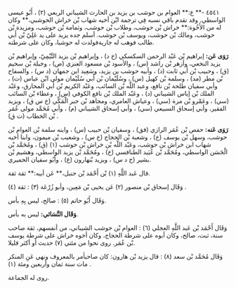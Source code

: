 ٤٥٤١ -** ع:** العوام بن حوشب بن يزيد بن الحارث الشيباني الربعي (٢) ، أَبُو عيسى الواسطي. وقد تقدم باقي نسبه فِي ترجمة ابْن أخيه شهاب بْن خراش الحوشبي،** وكان له من الأَخُوة:** خراش بْن حوشب، وطلاب بْن حوشب، وثمامة بْن حوشب، ومزيدة بْن حوشب، ومالك بْن حوشب، ويوسف بْن حوشب. أسلم جده يزيد على يد عَلِيّ بْن أَبي طالب فوهب له جاريةفولدت له حوشبا، وكان على شرطته.

**رَوَى عَن:** إبراهيم بْن عَبْد الرحمن السكسكي (خ د) ، وإبراهيم بْن يزيد التَّيْمِيّ، وإبراهيم بْن يزيد النخعي، وأزهر بْن راشد (س) ، والأسود بْن مسعود العنزي (ص) ، وجبلة بْن سحيم (ق) ، وحبيب بْن أَبي ثابت (د) ، وأبيه حوشب ين يزيد، وسَعِيد ابن جمهان (د س) ، والسفاح بْن مطر (مد) ، وسلمة بْن كهيل (س) ، وسُلَيْمان بْن أَبي سُلَيْمان مولى ابْن عباس (ت) ، وأبي سفيان طلحة بْن نافع، وعبد اللَّه بْن السائب، وعَبْد الكريم بْن أَبي المخارق، وعَبْد الملك بْن إياس الشيباني (د) ، وعَبْد الملك بْن نافع الكوفي (س) ، وعطاء بْن السائب (سي) ، وعَمْرو بْن مرة (سي) ، وعياش العامري، ومجاهد بْن جبر الْمَكِّي (خ س ق) ، ويزيد الفقير، وأبي إسحاق السبيعي (سي) ، وأبي إسحاق الشيباني (م) ، وأبي مُحَمَّد مولى عُمَر بْن الخطاب (ت ق) .

**رَوَى عَنه:** حفص بْن عُمَر الرازي (فق) ، وسفيان بْن حبيب (س) ، وابنه سلمة بْن العوام بْن حوشب، وسهل بْن يوسف (خ) ، وشعبة بْن الحجاج (خ س) ، وشعيب بْن ميمون، وابنا أخيه شهاب ابن خراش بْن حوشب، وعَبْد اللَّه بْن خراش بْن حوشب (١) (ق) ، ومُحَمَّد بْن الْحَسَن الواسطي، ومُحَمَّد بْن عُبَيد الطنافسي (خ) ، ومُحَمَّد بْن يزيد الواسطي، وهشيم بْن بشير (خ د س) ، ويزيد بْنهارون (ع) ، وأَبُو سفيان الحميري.

قال عَبد اللَّهِ (١) بْن أَحْمَد بْن حنبل،** عَن أبيه:** ثقة ثقة.

وَقَال إسحاق بْن منصور (٢) عَن يحيى بْن مَعِين، وأبو زُرْعَة (٣) : ثقة (٤) .

وَقَال أَبُو حاتم (٥) : صالح، ليس بِهِ بأس.

**وَقَال النَّسَائي:** ليس به بأس.

وَقَال أَحْمَد بْن عَبد اللَّهِ العجلي (٦) : العوام بْن حوشب الشيباني، من أنفسهم، ثقة صاحب سنة، ثبت، صالح، وكان أبوه على شرطة الحجاج، وكان أخوه خراش على شرطة يوسف بْن عُمَر. روى نحوا من مئتي (٧) حديث أو أكثر قليلا.

وَقَال مُحَمَّد بْن سعد (٨) : قال يزيد بْن هارون: كان صاحبأمر بالمعروف ونهي عَنِ المنكر مات سنة ثمان وأربعين ومئة (١) .

روى له الجماعة.